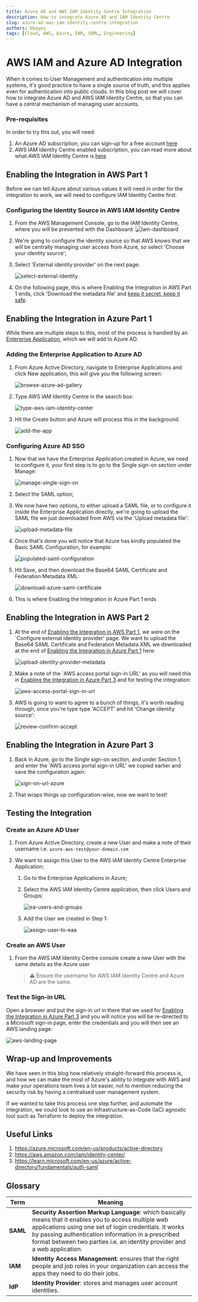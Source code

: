 ```yaml
---
title: Azure AD and AWS IAM Identity Centre Integration
description: How to integrate Azure AD and IAM Identity Centre
slug: azure-ad-aws-iam-identity-centre-integration
authors: bbayes
tags: [Cloud, AWS, Azure, IAM, SAML, Engineering]
---
```


# AWS IAM and Azure AD Integration

When it comes to User Management and authentication into multiple systems, it's good practice to have a single source of truth, and this applies even for authentication into public clouds. In this blog post we will cover how to integrate Azure AD and AWS IAM Identity Centre, so that you can have a central mechanism of managing user accounts.

<!--truncate-->

### Pre-requisites

In order to try this out, you will need:

1. An Azure AD subscription, you can sign-up for a free account [here](https://azure.microsoft.com/en-gb/free/)
2. AWS IAM Identity Centre enabled subscription, you can read more about what AWS IAM Identity Centre is [here](https://aws.amazon.com/iam/identity-center/)

## Enabling the Integration in AWS Part 1

Before we can tell Azure about various values it will need in order for the integration to work, we will need to configure IAM Identity Centre first.

### Configuring the Identity Source in AWS IAM Identity Centre

1. From the AWS Management Console, go to the IAM Identity Centre, where you will be presented with the Dashboard:
   ![iam-dashboard](images/2023-03-31-aws-iam-azure-ad-integration/iam-dashboard.png)

1. We're going to configure the identity source so that AWS knows that we will be centrally managing user access from Azure, so select 'Choose your identity source';

1. Select 'External identity provider' on the next page:

   ![select-external-identity](images/2023-03-31-aws-iam-azure-ad-integration/select-external-identity.png)

1. On the following page, this is where Enabling the Integration in AWS Part 1 ends, click 'Download the metadata file' and [keep it secret, keep it safe](<https://tolkiengateway.net/wiki/Keep_It_Secret,_Keep_It_Safe_(scene)>).

## Enabling the Integration in Azure Part 1

While there are multiple steps to this, most of the process is handled by an [Enterprise Application](https://learn.microsoft.com/en-us/azure/active-directory/manage-apps/add-application-portal), which we will add to Azure AD.

### Adding the Enterprise Application to Azure AD

1. From Azure Active Directory, navigate to Enterprise Applications and click New application, this will give you the following screen:

   ![browse-azure-ad-gallery](images/2023-03-31-aws-iam-azure-ad-integration/browse-azure-ad-gallery.png)

1. Type AWS IAM Identity Centre in the search box:

   ![type-aws-iam-identity-center](images/2023-03-31-aws-iam-azure-ad-integration/type-aws-iam-identity-center.png)

1. Hit the Create button and Azure will process this in the background:

   ![add-the-app](images/2023-03-31-aws-iam-azure-ad-integration/add-the-app.png)

### Configuring Azure AD SSO

1. Now that we have the Enterprise Application created in Azure, we need to configure it, your first step is to go to the Single sign-on section under Manage:

   ![manage-single-sign-on](images/2023-03-31-aws-iam-azure-ad-integration/manage-single-sign-on.png)

1. Select the SAML option;

1. We now have two options, to either upload a SAML file, or to configure it inside the Enterprise Application directly, we're going to upload the SAML file we just downloaded from AWS via the 'Upload metadata file':

   ![upload-metadata-file](images/2023-03-31-aws-iam-azure-ad-integration/upload-metadata-file.png)

1. Once that's done you will notice that Azure has kindly populated the Basic SAML Configuration, for example:

   ![populated-saml-configuration](images/2023-03-31-aws-iam-azure-ad-integration/populated-saml-configuration.png)

1. Hit Save, and then download the Base64 SAML Certificate and Federation Metadata XML:

   ![download-azure-saml-certificate](images/2023-03-31-aws-iam-azure-ad-integration/download-azure-saml-certificate.png)

1. This is where Enabling the Integration in Azure Part 1 ends

## Enabling the Integration in AWS Part 2

1. At the end of [Enabling the Integration in AWS Part 1](#enabling-the-integration-in-aws-part-1), we were on the `Configure external identity provider' page. We want to upload the Base64 SAML Certificate and Federation Metadata XML we downloaded at the end of [Enabling the Integration in Azure Part 1](#enabling-the-integration-in-azure-part-1) here:

   ![upload-identity-provider-metadata](images/2023-03-31-aws-iam-azure-ad-integration/upload-identity-provider-metadata.png)

1. Make a note of the `AWS access portal sign-in URL' as you will need this in [Enabling the Integration in Azure Part 3](#enabling-the-integration-in-azure-part-3) and for testing the integration:

   ![aws-access-portal-sign-in-url](images/2023-03-31-aws-iam-azure-ad-integration/aws-access-portal-sign-in-url.png)

1. AWS is going to want to agree to a bunch of things, it's worth reading through, once you're type type 'ACCEPT' and hit 'Change identity source':

   ![review-confirm-accept](images/2023-03-31-aws-iam-azure-ad-integration/review-confirm-accept.png)

## Enabling the Integration in Azure Part 3

1. Back in Azure, go to the Single sign-on section, and under Section 1, and enter the 'AWS access portal sign-in URL' we copied earlier and save the configuration again:

   ![sign-on-url-azure](images/2023-03-31-aws-iam-azure-ad-integration/sign-on-url-azure.png)

1. That wraps things up configuration-wise, now we want to test!

## Testing the Integration

### Create an Azure AD User

1. From Azure Active Directory, create a new User and make a note of their username i.e. `azure-aws-test@your-domain.com`
1. We want to assign this User to the AWS IAM Identity Centre Enterprise Application:

   1. Go to the Enterprise Applications in Azure;

   1. Select the AWS IAM Identity Centre application, then click Users and Groups:

      ![ea-users-and-groups](images/2023-03-31-aws-iam-azure-ad-integration/ea-users-and-groups.png)

   1. Add the User we created in Step 1:

      ![assign-user-to-eaa](images/2023-03-31-aws-iam-azure-ad-integration/assign-user-to-ea.png)

### Create an AWS User

1. From the AWS IAM Identity Centre console create a new User with the same details as the Azure user

   > :warning: Ensure the username for AWS IAM Identity Centre and Azure AD are the same.

### Test the Sign-in URL

Open a browser and put the sign-in url in there that we used for [Enabling the Integration in Azure Part 3](#enabling-the-integration-in-azure-part-3) and you will notice you will be re-directed to a Microsoft sign-in page, enter the credentials and you will then see an AWS landing page:

![aws-landing-page](images/2023-03-31-aws-iam-azure-ad-integration/aws-landing-page.png)

## Wrap-up and Improvements

We have seen in this blog how relatively straight-forward this process is, and how we can make the most of Azure's ability to integrate with AWS and make your operations team lives a lot easier, not to mention reducing the security risk by having a centralised user management system.

If we wanted to take this process one step further, and automate the integration, we could look to use an Infrastructure-as-Code (IaC) agnostic tool such as Terraform to deploy the integration.

## Useful Links

1. https://azure.microsoft.com/en-us/products/active-directory
1. https://aws.amazon.com/iam/identity-center/
1. https://learn.microsoft.com/en-us/azure/active-directory/fundamentals/auth-saml

## Glossary

| Term     | Meaning                                                                                                                                                                                                                                                                                              |
| -------- | ---------------------------------------------------------------------------------------------------------------------------------------------------------------------------------------------------------------------------------------------------------------------------------------------------- |
| **SAML** | **Security Assertion Markup Language**: which basically means that it enables you to access multiple web applications using one set of login credentials. It works by passing authentication information in a prescribed format between two parties i.e. an identity provider and a web application. |
| **IAM**  | **Identity Access Management**: ensures that the right people and job roles in your organization can access the apps they need to do their jobs.                                                                                                                                                     |
| **IdP**  | **Identity Provider**: stores and manages user account identities.                                                                                                                                                                                                                                   |
